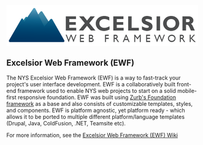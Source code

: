![Excelsior Web Framework](images/excelsior-long-500.png "Excelsior Web Framework")

## Excelsior Web Framework (EWF)

The NYS Excelsior Web Framework (EWF) is a way to fast-track your project's user interface development. EWF is a collaboratively built front-end framework used to enable NYS web projects to start on a solid mobile-first responsive foundation. EWF was built using [Zurb's Foundation framework](http://foundation.zurb.com/) as a base and also consists of customizable templates, styles, and components. EWF is platform agnostic, yet platform ready - which allows it to be ported to multiple different platform/language templates (Drupal, Java, ColdFusion, .NET, Teamsite etc).

For more information, see the [Excelsior Web Framework (EWF) Wiki](https://github.com/nys-its/excelsior/wiki)
